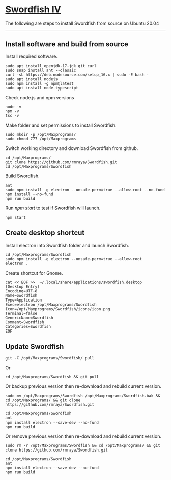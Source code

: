# [Swordfish IV](https://github.com/rmraya/Swordfish)
The following are steps to install Swordfish from source on Ubuntu 20.04

---

## Install software and build from source
Install required software.
```
sudo apt install openjdk-17-jdk git curl
sudo snap install ant --classic
curl -sL https://deb.nodesource.com/setup_16.x | sudo -E bash -
sudo apt install nodejs
sudo npm install -g npm@latest
sudo apt install node-typescript
```

Check node.js and npm versions
```
node -v
npm -v
tsc -v
```

Make folder and set permissions to install Swordfish.
```
sudo mkdir -p /opt/Maxprograms/
sudo chmod 777 /opt/Maxprograms
```
Switch working directory and download Swordfish from github.
```
cd /opt/Maxprograms/
git clone https://github.com/rmraya/Swordfish.git
cd /opt/Maxprograms/Swordfish
```
Build Swordfish.
```
ant
sudo npm install -g electron --unsafe-perm=true --allow-root --no-fund
npm install --no-fund
npm run build
```
Run *npm start* to test if Swordfish will launch.
```
npm start
```
## Create desktop shortcut
Install electron into Swordfish folder and launch Swordfish.
```
cd /opt/Maxprograms/Swordfish
sudo npm install -g electron --unsafe-perm=true --allow-root
electron .
```
Create shortcut for Gnome.
```
cat << EOF >>  ~/.local/share/applications/swordfish.desktop
[Desktop Entry]
Encoding=UTF-8
Name=Swordfish
Type=Application
Exec=electron /opt/Maxprograms/Swordfish
Icon=/opt/Maxprograms/Swordfish/icons/icon.png
Terminal=false
GenericName=Swordfish
Comment=Swordfish
Categories=Swordfish
EOF
```

## Update Swordfish
```
git -C /opt/Maxprograms/Swordfish/ pull
```
Or
```
cd /opt/Maxprograms/Swordfish && git pull
```
Or backup previous version then re-download and rebuild current version.
```
sudo mv /opt/Maxprograms/Swordfish /opt/Maxprograms/Swordfish.bak && cd /opt/Maxprograms/ && git clone https://github.com/rmraya/Swordfish.git

cd /opt/Maxprograms/Swordfish
ant
npm install electron --save-dev --no-fund
npm run build
```
Or remove previous version then re-download and rebuild current version.
```
sudo rm -r /opt/Maxprograms/Swordfish && cd /opt/Maxprograms/ && git clone https://github.com/rmraya/Swordfish.git

cd /opt/Maxprograms/Swordfish
ant
npm install electron --save-dev --no-fund
npm run build
```
